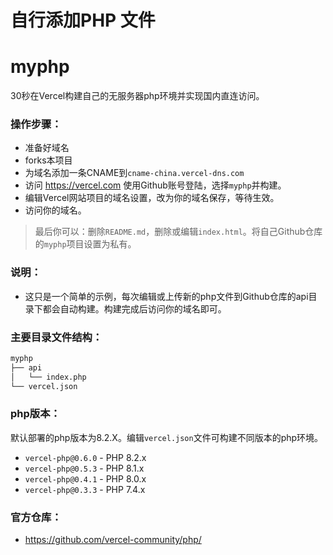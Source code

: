 
# 自行添加PHP 文件

# myphp
30秒在Vercel构建自己的无服务器php环境并实现国内直连访问。
### 操作步骤：
- 准备好域名
- forks本项目
- 为域名添加一条CNAME到`cname-china.vercel-dns.com`
- 访问 https://vercel.com 使用Github账号登陆，选择`myphp`并构建。
- 编辑Vercel网站项目的域名设置，改为你的域名保存，等待生效。
- 访问你的域名。
> 最后你可以：删除`README.md`，删除或编辑`index.html`。将自己Github仓库的`myphp`项目设置为私有。
### 说明：
- 这只是一个简单的示例，每次编辑或上传新的php文件到Github仓库的api目录下都会自动构建。构建完成后访问你的域名即可。
### 主要目录文件结构：
```sh
myphp
├── api
│   └── index.php
└── vercel.json
```
### php版本：
默认部署的php版本为8.2.X。编辑`vercel.json`文件可构建不同版本的php环境。
- `vercel-php@0.6.0` - PHP 8.2.x
- `vercel-php@0.5.3` - PHP 8.1.x
- `vercel-php@0.4.1` - PHP 8.0.x
- `vercel-php@0.3.3` - PHP 7.4.x
### 官方仓库：
- https://github.com/vercel-community/php/
